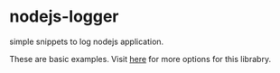 # nodejs-logger
simple snippets to log nodejs application.

These are basic examples. Visit [here](https://github.com/klaussinani/signale) for more options for this librabry.
